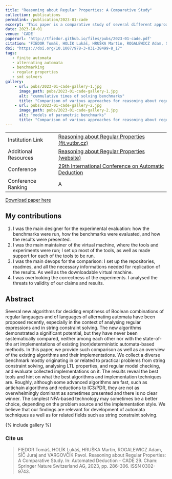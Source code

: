 ```yaml
---
title: "Reasoning about Regular Properties: A Comparative Study"
collection: publications
permalink: /publication/2023-01-cade
excerpt: 'This paper is a comparative study of several different approaches to reasoning about regular properties.'
date: 2023-10-01
venue: 'CADE'
paperurl: 'http://tfiedor.github.io/files/pubs/2023-01-cade.pdf'
citation: "FIEDOR Tomáš, HOLÍK Lukáš, HRUŠKA Martin, ROGALEWICZ Adam, SÍČ Juraj and VARGOVČÍK Pavol. Reasoning about Regular Properties: A Comparative Study. In: Automated Deduction - CADE 29. Cham: Springer Nature Switzerland AG, 2023, pp. 286-306. ISSN 0302-9743."
doi: "https://doi.org/10.1007/978-3-031-38499-8_17"
tags: 
   - finite automata 
   - alternating automata
   - benchmarking 
   - regular properties
   - smt solvers
gallery:
    - url: pubs/2023-01-cade-gallery-1.jpg
      image_path: pubs/2023-01-cade-gallery-1.jpg
      alt: "cummulative times of solving benchmarks"
      title: "Comparison of various approaches for reasoning about regular properties. The graph shows cummulative time for solving all of the benchmarks."
    - url: pubs/2023-01-cade-gallery-2.jpg
      image_path: pubs/2023-01-cade-gallery-2.jpg
      alt: "models of parametric benchmarks"
      title: "Comparison of various approaches for reasoning about regular properties. The graph shows models of runtime of benchmarks based on some parameter k (the parameter changes for each parametric benchmark)."
---
```


|                      |                                                                                                                        |
|----------------------|------------------------------------------------------------------------------------------------------------------------|
| Institution Link     | [Reasoning about Regular Properties (fit.vutbr.cz)](https://www.fit.vut.cz/research/publication/13027/)                |
| Additional Resources | [Reasoning about Regular Properties (website)](https://www.fit.vutbr.cz/research/groups/verifit/tools/afa-comparison/) |
| Conference           | [29th International Conference on Automatic Deduction](https://easyconferences.eu/cade2023/)                           |
| Conference Ranking   | A                                                                                                                      |

[<i class="fas fa-fw fa-file-pdf zoom" aria-hidden="true"></i> Download paper here](http://tfiedor.github.io/files/pubs/2023-01-cade.pdf)

## My contributions

1. I was the main designer for the experimental evaluation: how the benchmarks were run, how the benchmarks were
   evaluated, and how the results were presented.
2. I was the main maintainer of the virtual machine, where the tools and experiments were run; I set up most of the
   tools, as well as made support for each of the tools to be run.
3. I was the main devops for the comparison: I set up the repositories, readmes, and all the necessary informations
   needed for replication of the results. As well as the downloadable virtual machine.
4. I was overlooking the correctness of the experiments. I analysed the threats to validity of our claims and results.

## Abstract

Several new algorithms for deciding emptiness of Boolean combinations of regular languages and of
languages of alternating automata have been proposed recently, especially in the context of
analysing regular expressions and in string constraint solving. The new algorithms demonstrated a
significant potential, but they have never been systematically compared, neither among each other
nor with the state-of-the art implementations of existing (non)deterministic automata-based
methods. In this paper, we provide such comparison as well as an overview of the existing
algorithms and their implementations. We collect a diverse benchmark mostly originating in or
related to practical problems from string constraint solving, analysing LTL properties, and regular
model checking, and evaluate collected implementations on it. The results reveal the best tools and
hint on what the best algorithms and implementation techniques are. Roughly, although some advanced
algorithms are fast, such as antichain algorithms and reductions to IC3/PDR, they are not as
overwhelmingly dominant as sometimes presented and there is no clear winner. The simplest NFA-based
technology may sometimes be a better choice, depending on the problem source and the implementation
style. We believe that our findings are relevant for development of automata techniques as well as
for related fields such as string constraint solving.

{% include gallery %}

###  Cite us

> FIEDOR Tomáš, HOLÍK Lukáš, HRUŠKA Martin, ROGALEWICZ Adam, SÍČ Juraj and VARGOVČÍK Pavol. Reasoning about Regular Properties: A Comparative Study. In: Automated Deduction - CADE 29. Cham: Springer Nature Switzerland AG, 2023, pp. 286-306. ISSN 0302-9743.
